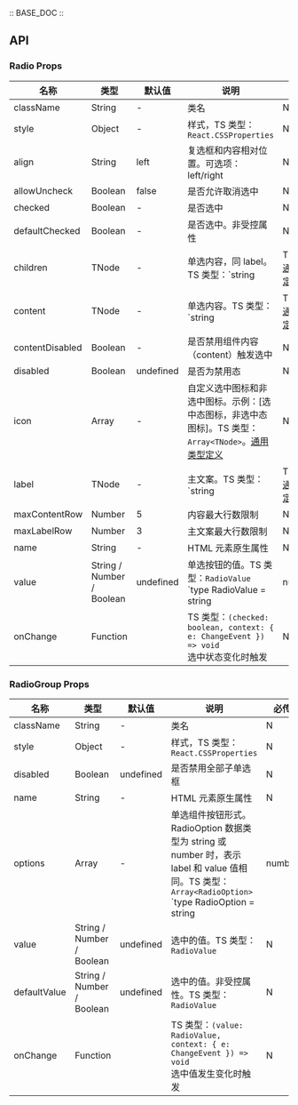 :: BASE_DOC ::

## API
### Radio Props

名称 | 类型 | 默认值 | 说明 | 必传
-- | -- | -- | -- | --
className | String | - | 类名 | N
style | Object | - | 样式，TS 类型：`React.CSSProperties` | N
align | String | left | 复选框和内容相对位置。可选项：left/right | N
allowUncheck | Boolean | false | 是否允许取消选中 | N
checked | Boolean | - | 是否选中 | N
defaultChecked | Boolean | - | 是否选中。非受控属性 | N
children | TNode | - | 单选内容，同 label。TS 类型：`string | TNode`。[通用类型定义](https://github.com/Tencent/tdesign-mobile-react/blob/develop/src/common.ts) | N
content | TNode | - | 单选内容。TS 类型：`string | TNode`。[通用类型定义](https://github.com/Tencent/tdesign-mobile-react/blob/develop/src/common.ts) | N
contentDisabled | Boolean | - | 是否禁用组件内容（content）触发选中 | N
disabled | Boolean | undefined | 是否为禁用态 | N
icon | Array | - | 自定义选中图标和非选中图标。示例：[选中态图标，非选中态图标]。TS 类型：`Array<TNode>`。[通用类型定义](https://github.com/Tencent/tdesign-mobile-react/blob/develop/src/common.ts) | N
label | TNode | - | 主文案。TS 类型：`string | TNode`。[通用类型定义](https://github.com/Tencent/tdesign-mobile-react/blob/develop/src/common.ts) | N
maxContentRow | Number | 5 | 内容最大行数限制 | N
maxLabelRow | Number | 3 | 主文案最大行数限制 | N
name | String | - | HTML 元素原生属性 | N
value | String / Number / Boolean | undefined | 单选按钮的值。TS 类型：`RadioValue` `type RadioValue = string | number | boolean`。[详细类型定义](https://github.com/Tencent/tdesign-mobile-react/tree/develop/src/radio/type.ts) | N
onChange | Function |  | TS 类型：`(checked: boolean, context: { e: ChangeEvent }) => void`<br/>选中状态变化时触发 | N

### RadioGroup Props

名称 | 类型 | 默认值 | 说明 | 必传
-- | -- | -- | -- | --
className | String | - | 类名 | N
style | Object | - | 样式，TS 类型：`React.CSSProperties` | N
disabled | Boolean | undefined | 是否禁用全部子单选框 | N
name | String | - | HTML 元素原生属性 | N
options | Array | - | 单选组件按钮形式。RadioOption 数据类型为 string 或 number 时，表示 label 和 value 值相同。TS 类型：`Array<RadioOption>` `type RadioOption = string | number | RadioOptionObj` `interface RadioOptionObj { label?: string | TNode; value?: string | number; disabled?: boolean }`。[通用类型定义](https://github.com/Tencent/tdesign-mobile-react/blob/develop/src/common.ts)。[详细类型定义](https://github.com/Tencent/tdesign-mobile-react/tree/develop/src/radio/type.ts) | N
value | String / Number / Boolean | undefined | 选中的值。TS 类型：`RadioValue` | N
defaultValue | String / Number / Boolean | undefined | 选中的值。非受控属性。TS 类型：`RadioValue` | N
onChange | Function |  | TS 类型：`(value: RadioValue, context: { e: ChangeEvent }) => void`<br/>选中值发生变化时触发 | N
